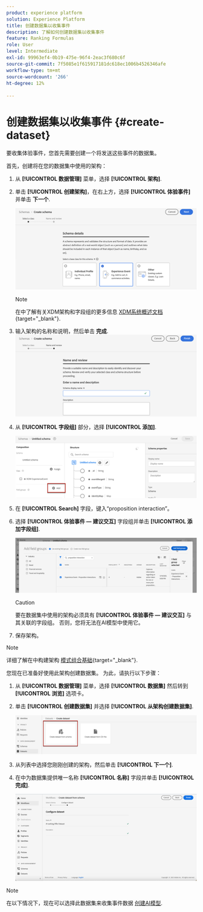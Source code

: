 ```yaml
---
product: experience platform
solution: Experience Platform
title: 创建数据集以收集事件
description: 了解如何创建数据集以收集事件
feature: Ranking Formulas
role: User
level: Intermediate
exl-id: 99963ef4-0b19-475e-96f4-2eac3f680c6f
source-git-commit: 7f5085e1f615917181dc618ec1006b4526346afe
workflow-type: tm+mt
source-wordcount: '266'
ht-degree: 12%

---
```


# 创建数据集以收集事件 {#create-dataset}

要收集体验事件，您首先需要创建一个将发送这些事件的数据集。

首先，创建将在您的数据集中使用的架构：

1. 从 **[!UICONTROL 数据管理]** 菜单，选择 **[!UICONTROL 架构]**.

1. 单击 **[!UICONTROL 创建架构]**，在右上方，选择 **[!UICONTROL 体验事件]** 并单击 **下一个**.

   ![](../assets/ai-ranking-xdm-event.png)

   >[!NOTE]
   >
   >在中了解有关XDM架构和字段组的更多信息 [XDM系统概述文档](https://experienceleague.adobe.com/docs/experience-platform/xdm/home.html?lang=zh-Hans){target="_blank"}.

1. 输入架构的名称和说明，然后单击 **完成**.
   ![](../assets/ai-ranking-xdm-event-2.png)

1. 从 **[!UICONTROL 字段组]** 部分，选择 **[!UICONTROL 添加]**.

   ![](../assets/ai-ranking-fields-groups.png)

1. 在 **[!UICONTROL Search]** 字段，键入“proposition interaction”。

1. 选择 **[!UICONTROL 体验事件 — 建议交互]** 字段组并单击 **[!UICONTROL 添加字段组]**.

   ![](../assets/ai-ranking-add-field-group.png)

   >[!CAUTION]
   >
   >要在数据集中使用的架构必须具有 **[!UICONTROL 体验事件 — 建议交互]** 与其关联的字段组。 否则，您将无法在AI模型中使用它。

1. 保存架构。

>[!NOTE]
>
>详细了解在中构建架构 [模式组合基础](https://experienceleague.adobe.com/docs/experience-platform/xdm/schema/composition.html?lang=zh-Hans#understanding-schemas){target="_blank"}.

您现在已准备好使用此架构创建数据集。 为此，请执行以下步骤：

1. 从 **[!UICONTROL 数据管理]** 菜单，选择 **[!UICONTROL 数据集]** 然后转到 **[!UICONTROL 浏览]** 选项卡。

1. 单击 **[!UICONTROL 创建数据集]** 并选择 **[!UICONTROL 从架构创建数据集]**.

   ![](../assets/ai-ranking-create-dataset-from-schema.png)

1. 从列表中选择您刚刚创建的架构，然后单击 **[!UICONTROL 下一个]**.

1. 在中为数据集提供唯一名称 **[!UICONTROL 名称]** 字段并单击 **[!UICONTROL 完成]**.

   ![](../assets/ai-ranking-dataset-name.png)

>[!NOTE]
>
>在以下情况下，现在可以选择此数据集来收集事件数据 [创建AI模型](../ranking/create-ranking-strategies.md).
